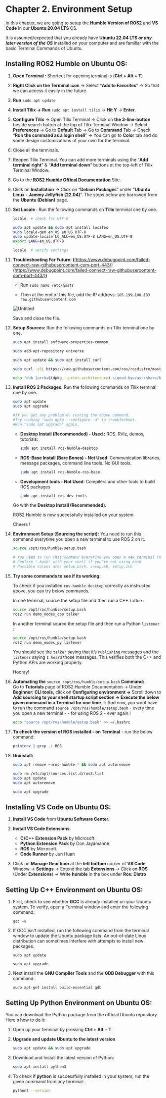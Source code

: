 # Chapter 2. Environment Setup

In this chapter, we are going to setup the **Humble Version of ROS2** and **VS Code** in our **Ubuntu 20.04 LTS** OS.

It is assumed/expected that you already have **Ubuntu 22.04 LTS  *or any later version of the OS***  installed on your computer and are familiar with the basic Terminal Commands of Ubuntu.

## Installing ROS2 Humble on Ubuntu OS:

1. **Open Terminal :** Shortcut for opening terminal is (**Ctrl + Alt + T**)
2. **Right Click on the Terminal icon** → Select “**Add to Favorites**” → So that we can access it easily in the future.
3. **Run** `sudo apt update`
4. **Install Tilix →** **Run** `sudo apt install tilix` → **Hit Y** → **Enter**.
5. **Configure Tilix** → Open Tilix Terminal → Click on **the 3-line-button** beside search button at the top of Tilix Terminal Window → Select **Preferences** → Go to **Default** Tab → Go to **Command** Tab → Check “**Run the command as a login shell**” → You can go to **Color** tab and do some design customizations of your own for the terminal.
6. Close all the terminals.
7. Reopen Tilix Terminal. You can add more terminals using the “**Add terminal right**” & “**Add terminal down**” buttons at the top-left of Tilix Terminal Window. 
8. Go to the [**ROS2 Humble Offical Documentation**](https://docs.ros.org/en/humble/index.html) Site. 
9. Click on **Installation** → Click on “**Debian Packages**” under “**Ubuntu Linux - Jammy Jellyfish (22.04)**”. The steps below are borrowed from the **Ubuntu (Debian)** page.
10. **Set Locale** : Run the following commands on **Tilix** terminal one by one.
    
    ```bash
    locale  # check for UTF-8
    
    sudo apt update && sudo apt install locales
    sudo locale-gen en_US en_US.UTF-8
    sudo update-locale LC_ALL=en_US.UTF-8 LANG=en_US.UTF-8
    export LANG=en_US.UTF-8
    
    locale  # verify settings
    ```
    

1. **Troubleshooting For Future: (**[https://www.debugpoint.com/failed-connect-raw-githubusercontent-com-port-443/](https://www.debugpoint.com/failed-connect-raw-githubusercontent-com-port-443/)**)**
    
    - Run `sudo nano /etc/hosts` 
    
    - Then at the end of this file, add the IP address: `185.199.108.133 raw.githubusercontent.com`
    
    ![Untitled](Images/Chapter2/Untitled.png)
    
    Save and close the file.
    
2. **Setup Sources:** Run the following commands on Tilix terminal one by one.
    
    ```bash
    sudo apt install software-properties-common
    
    sudo add-apt-repository universe
    
    sudo apt update && sudo apt install curl
    
    sudo curl -sSL https://raw.githubusercontent.com/ros/rosdistro/master/ros.key -o /usr/share/keyrings/ros-archive-keyring.gpg
    
    echo "deb [arch=$(dpkg --print-architecture) signed-by=/usr/share/keyrings/ros-archive-keyring.gpg] http://packages.ros.org/ros2/ubuntu $(. /etc/os-release && echo $UBUNTU_CODENAME) main" | sudo tee /etc/apt/sources.list.d/ros2.list > /dev/null
    ```
    

1. **Install ROS 2 Packages:** Run the following commands on Tilix terminal one by one.

    ```bash
    sudo apt update
    sudo apt upgrade

    #If you get any problem on running the above command.
    #Try running "sudo dpkg --configure -a" to troubleshoot.
    #Run "sudo apt upgrade" again.
    ```

    - **Desktop Install (Recommended) - Used :** ROS, RViz, demos, tutorials:
        
        ```bash
        sudo apt install ros-humble-desktop
        ```
        
    - **ROS-Base Install (Bare Bones) - Not Used**: Communication libraries, message packages, command line tools. No GUI tools.
        
        ```bash
        sudo apt install ros-humble-ros-base
        ```
        
    - **Development tools - Not Used**: Compilers and other tools to build ROS packages
        
        ```bash
        sudo apt install ros-dev-tools
        ```
    
    Go with the **Desktop Install (Recommended).** 
    
    ROS2 Humble is now successfully installed on your system. 
    
    Cheers !
    
1. **Environment Setup (Sourcing the script):** You need to run this command everytime you open a new terminal to use ROS 2 on it.
    
    ```bash
    source /opt/ros/humble/setup.bash

    # You need to run this command everytime you open a new terminal to use Ros2 on it.
    # Replace ".bash" with your shell if you're not using bash
    # Possible values are: setup.bash, setup.sh, setup.zsh
    ```
    

1. **Try some commands to see if its working:**
    
    To check if you installed `ros-humble-desktop`  correctly as instructed above, you can try below commands.
    
    In one terminal, source the setup file and then run a C++ `talker`:
    
    ```bash
    source /opt/ros/humble/setup.bash
    ros2 run demo_nodes_cpp talker
    ```
    
    In another terminal source the setup file and then run a Python `listener` :
    
    ```bash
    source /opt/ros/humble/setup.bash
    ros2 run demo_nodes_py listener
    ```
    

    You should see the `talker` saying that it’s `Publishing` messages and the `listener` saying `I heard` those messages. This verifies both the C++ and Python APIs are working properly.

    Hooray!


1. **Automating the** `source /opt/ros/humble/setup.bash` **Command:**  
Go to **Tutorials** page of ROS2 Humble Documentation → Under **Beginner: CLI tools,** click on **Configuring environment →** Scroll down to **Add sourcing to your shell startup script section → Execute the below given command in a Terminal for one time** → And now, you wont have to run the command `source /opt/ros/humble/setup.bash`  - every time you open a new terminal - - for using ROS 2 - ever again !
    
    ```bash
    echo "source /opt/ros/humble/setup.bash" >> ~/.bashrc
    ```
    
1. **To check the version of ROS installed - on Terminal** - run the below command:
    
    ```bash
    printenv | grep -i ROS
    ```
    
1. **Uninstall:**
    
    ```bash
    sudo apt remove ~nros-humble-* && sudo apt autoremove
    
    sudo rm /etc/apt/sources.list.d/ros2.list
    sudo apt update
    sudo apt autoremove
    
    sudo apt upgrade
    ```
    

## Installing VS Code on Ubuntu OS:

1. **Install** **VS Code** from **Ubuntu Software Center.**
2. **Install VS Code Extensions**:
    - **C/C++ Extension Pack** by Microsoft.
    - ****Python Extension Pack**** by Don Jayamanne.
    - **ROS** by Microsoft.
    - **Code Runner** by Jun Huan

1. Click on **Manage Gear Icon** at the **left bottom** corner of **VS Code** Window → **Settings** → Extend the tab **Extensions** → Click on **ROS** (Under **Extensions**) → Write **humble** in the box under **Ros: Distro**

## Setting Up C++ Environment on Ubuntu OS:

1. First, check to see whether **GCC** is already installed on your Ubuntu system. To verify, open a Terminal window and enter the following command:
    
    `gcc -v`
    

1. If GCC isn't installed, run the following command from the terminal window to update the Ubuntu package lists. An out-of-date Linux distribution can sometimes interfere with attempts to install new packages.
    
    `sudo apt update`
    
    `sudo apt upgrade`
    
2. Next install the **GNU Compiler Tools** and the **GDB Debugger** with this command:
    
    `sudo apt-get install build-essential gdb`
    

## Setting Up Python Environment on Ubuntu OS:

You can download the Python package from the official Ubuntu repository. Here's how to do it:

1. Open up your terminal by pressing **Ctrl + Alt + T**.
2. **Upgrade and update Ubuntu to the latest version**

    ```bash
    sudo apt update && sudo apt upgrade
    ```

1. Download and Install the latest version of Python:

    ```bash
    sudo apt install python3
    ```

1. To check if **python** is successfully installed in your system, run the given command from any terminal:
    
    ```bash
    python3 --version
    ```